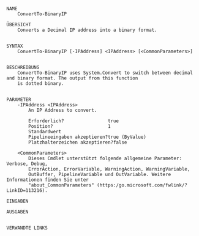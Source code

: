﻿```

NAME
    ConvertTo-BinaryIP
    
ÜBERSICHT
    Converts a Decimal IP address into a binary format.
    
    
SYNTAX
    ConvertTo-BinaryIP [-IPAddress] <IPAddress> [<CommonParameters>]
    
    
BESCHREIBUNG
    ConvertTo-BinaryIP uses System.Convert to switch between decimal and binary format. The output from this function 
    is dotted binary.
    

PARAMETER
    -IPAddress <IPAddress>
        An IP Address to convert.
        
        Erforderlich?                true
        Position?                    1
        Standardwert                 
        Pipelineeingaben akzeptieren?true (ByValue)
        Platzhalterzeichen akzeptieren?false
        
    <CommonParameters>
        Dieses Cmdlet unterstützt folgende allgemeine Parameter: Verbose, Debug,
        ErrorAction, ErrorVariable, WarningAction, WarningVariable,
        OutBuffer, PipelineVariable und OutVariable. Weitere Informationen finden Sie unter 
        "about_CommonParameters" (https:/go.microsoft.com/fwlink/?LinkID=113216). 
    
EINGABEN
    
AUSGABEN
    
    
VERWANDTE LINKS



```

